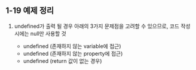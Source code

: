 ## 1-19 예제 정리

1. undefined가 출력 될 경우 아래의 3가지 문제점을 고려할 수 있으므로,
코드 작성시에는 null만 사용할 것

    -  undefined (존재하지 않는 variable에 접근)
    - undefined (존재하지 않는 property에 접근)
    - undefined (return 값이 없는 경우)